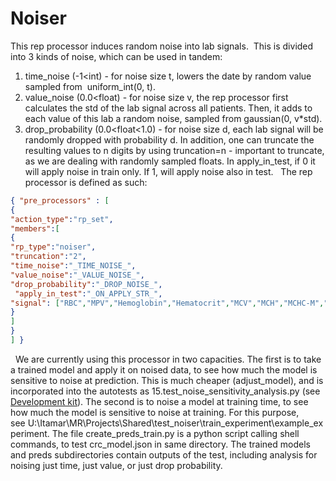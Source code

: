 # Noiser
This rep processor induces random noise into lab signals. 
This is divided into 3 kinds of noise, which can be used in tandem:
1. time_noise (-1<int) - for noise size t, lowers the date by random value sampled from  uniform_int(0, t). 
2. value_noise (0.0<float) - for noise size v, the rep processor first calculates the std of the lab signal across all patients. Then, it adds to each value of this lab a random noise, sampled from gaussian(0, v*std).
3. drop_probability (0.0<float<1.0) - for noise size d, each lab signal will be randomly dropped with probability d.
In addition, one can truncate the resulting values to n digits by using truncation=n - important to truncate, as we are dealing with randomly sampled floats.
In apply_in_test, if 0 it will apply noise in train only. If 1, will apply noise also in test.
 
The rep processor is defined as such:
```json
{ "pre_processors" : [
{
"action_type":"rp_set",
"members":[
{
"rp_type":"noiser",
"truncation":"2",
"time_noise":"_TIME_NOISE_",
"value_noise":"_VALUE_NOISE_",
"drop_probability":"_DROP_NOISE_",
 "apply_in_test":"_ON_APPLY_STR_",
"signal": ["RBC","MPV","Hemoglobin","Hematocrit","MCV","MCH","MCHC-M","Platelets","Neutrophils%","Lymphocytes%","Monocytes%", "WBC","Eosinophils#","Eosinophils%","Basophils%","Basophils#","Neutrophils#","Lymphocytes#","Monocytes#", "RDW"]
} 
]
}
] }
```
 
We are currently using this processor in two capacities.
The first is to take a trained model and apply it on noised data, to see how much the model is sensitive to noise at prediction. This is much cheaper (adjust_model), and is incorporated into the autotests as 15.test_noise_sensitivity_analysis.py (see [Development kit](/Medial%20Tools/Model%20Checklist/AutoTest/Development%20kit)).
The second is to noise a model at training time, to see how much the model is sensitive to noise at training. For this purpose, see U:\Itamar\MR\Projects\Shared\test_noiser\train_experiment\example_experiment. The file create_preds_train.py is a python script calling shell commands, to test crc_model.json in same directory. The trained models and preds subdirectories contain outputs of the test, including analysis for noising just time, just value, or just drop probability. 

